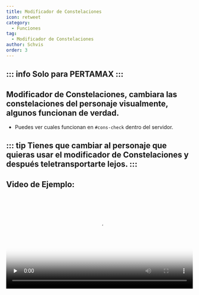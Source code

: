 ```yaml
---
title: Modificador de Constelaciones
icon: retweet
category:
  - Funciones
tag:
  - Modificador de Constelaciones
author: Schvis
order: 3
---
```

::: info Solo para PERTAMAX
:::
---
## Modificador de Constelaciones, cambiara las constelaciones del personaje visualmente, algunos funcionan de verdad.
- Puedes ver cuales funcionan en `#⁠cons-check` dentro del servidor. 

::: tip Tienes que cambiar al personaje que quieras usar el modificador de Constelaciones y después teletransportarte lejos.
:::
---
## Video de Ejemplo:

<video controls preload="none" width="100%" poster="https://nextcloud.atruicardona.xyz/s/kzizWdRXjmnDL8G/preview"><source src="https://nextcloud.atruicardona.xyz/s/kzizWdRXjmnDL8G/download" type="video/mp4"></video>
